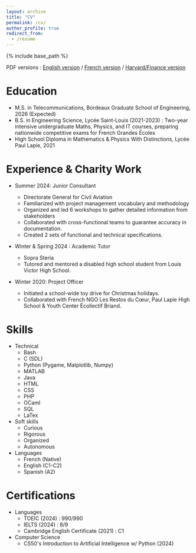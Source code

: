 ```yaml
---
layout: archive
title: "CV"
permalink: /cv/
author_profile: true
redirect_from:
  - /resume
---
```


{% include base_path %}

PDF versions : [English version](/files/cv_en.pdf) / [French version](/files/cv_fr.pdf) / [Harvard/Finance version](/files/cv_finance.pdf)


Education
======
* M.S. in Telecommunications, Bordeaux Graduate School of Engineering, 2026 (Expected)
* B.S. in Engineering Science, Lycée Saint-Louis (2021-2023) : Two-year intensive undergraduate Maths, Physics, and IT courses, preparing nationwide competitive exams for French Grandes Écoles
* High School Diploma in Mathematics & Physics With Distinctions, Lycée Paul Lapie, 2021

Experience & Charity Work
======
* Summer 2024: Junior Consultant
  * Directorate General for Civil Aviation
  * Familiarized with project management vocabulary and methodology
  * Organized and led 6 workshops to gather detailed information from stakeholders
  * Collaborated with cross-functional teams to guarantee accuracy in documentation.
  * Created 2 sets of functional and technical specifications.

* Winter & Spring 2024 : Academic Tutor
  * Sopra Steria
  * Tutored and mentored a disabled high school student from Louis Victor High School.

* Winter 2020: Project Officer
  * Initiated a school-wide toy drive for Christmas holidays.
  * Collaborated with French NGO Les Restos du Cœur, Paul Lapie High School & Youth Center Écollectif Briand.

Skills
======
* Technical
  * Bash
  * C (SDL)
  * Python (Pygame, Matplotlib, Numpy)
  * MATLAB
  * Java
  * HTML
  * CSS
  * PHP
  * OCaml
  * SQL
  * LaTex
* Soft skills
  * Curious
  * Rigorous
  * Organized
  * Autonomous
* Languages 
  * French (Native)
  * English (C1-C2)
  * Spanish (A2)

Certifications 
======
* Languages
  * TOEIC (2024) : 990/990 
  * IELTS (2024) : 8/9
  * Cambridge English Certificate (2021) : C1
* Computer Science 
  * CS50's Introduction to Artificial Intelligence w/ Python (2024)